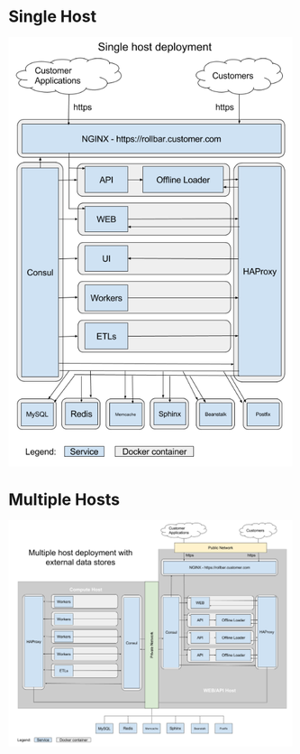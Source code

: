 # Single Host

![Single Host Install](./img/single-host.png)

# Multiple Hosts

![Multiple Host Install](./img/scalable-architecture.png)
